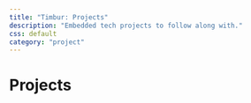 ```yaml
---
title: "Timbur: Projects"
description: "Embedded tech projects to follow along with."
css: default
category: "project"
---
```


# Projects